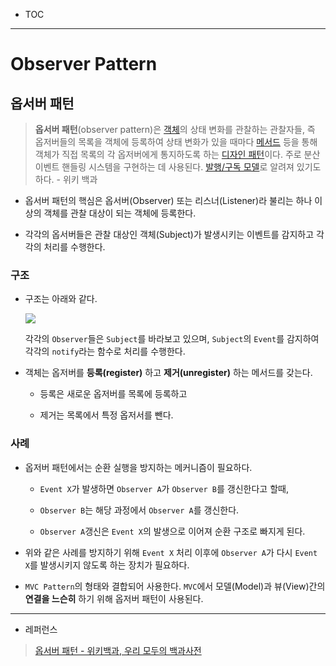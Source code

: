 - TOC

---

# Observer Pattern

## 옵서버 패턴

> **옵서버 패턴**(observer pattern)은 [객체](https://ko.wikipedia.org/wiki/%EA%B0%9D%EC%B2%B4_(%EC%BB%B4%ED%93%A8%ED%84%B0_%EA%B3%BC%ED%95%99) "객체 (컴퓨터 과학)")의 상태 변화를 관찰하는 관찰자들, 즉 옵저버들의 목록을 객체에 등록하여 상태 변화가 있을 때마다 [메서드](https://ko.wikipedia.org/wiki/%EB%A9%94%EC%84%9C%EB%93%9C "메서드") 등을 통해 객체가 직접 목록의 각 옵저버에게 통지하도록 하는 [디자인 패턴](https://ko.wikipedia.org/wiki/%EB%94%94%EC%9E%90%EC%9D%B8_%ED%8C%A8%ED%84%B4 "디자인 패턴")이다. 주로 분산 이벤트 핸들링 시스템을 구현하는 데 사용된다. [발행/구독 모델](https://ko.wikipedia.org/wiki/%EB%B0%9C%ED%96%89/%EA%B5%AC%EB%8F%85_%EB%AA%A8%EB%8D%B8 "발행/구독 모델")로 알려져 있기도 하다. - 위키 백과

- 옵서버 패턴의 핵심은 옵서버(Observer) 또는 리스너(Listener)라 불리는 하나 이상의 객체를 관찰 대상이 되는 객체에 등록한다.

- 각각의 옵서버들은 관찰 대상인 객체(Subject)가 발생시키는 이벤트를 감지하고 각각의 처리를 수행한다.

### 구조

- 구조는 아래와 같다.
  
  ![](https://upload.wikimedia.org/wikipedia/commons/thumb/8/8d/Observer.svg/1708px-Observer.svg.png)
  
  각각의 `Observer`들은 `Subject`를 바라보고 있으며, `Subject`의 `Event`를 감지하여 각각의 `notify`라는 함수로 처리를 수행한다.

- 객체는 옵저버를 **등록(register)** 하고 **제거(unregister)** 하는 메서드를 갖는다.
  
  - 등록은 새로운 옵저버를 목록에 등록하고
  
  - 제거는 목록에서 특정 옵저서를 뺀다.

### 사례

- 옵저버 패턴에서는 순환 실행을 방지하는 메커니즘이 필요하다.
  
  - `Event X`가 발생하면 `Observer A`가 `Observer B`를 갱신한다고 할때,
  
  - `Observer B`는 해당 과정에서 `Observer A`를 갱신한다.
  
  - `Observer A`갱신은 `Event X`의 발생으로 이어져 순환 구조로 빠지게 된다.

- 위와 같은 사례를 방지하기 위해 `Event X` 처리 이후에 `Observer A`가 다시 `Event X`를 발생시키지 않도록 하는 장치가 필요하다.

- `MVC Pattern`의 형태와 결합되어 사용한다. `MVC`에서 모델(Model)과 뷰(View)간의 **연결을 느슨히** 하기 위해 옵저버 패턴이 사용된다.

--- 

- 레퍼런스

> [옵서버 패턴 - 위키백과, 우리 모두의 백과사전](https://ko.wikipedia.org/wiki/%EC%98%B5%EC%84%9C%EB%B2%84_%ED%8C%A8%ED%84%B4)
